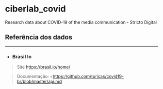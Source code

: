 # ciberlab_covid

Research data about COVID-19 of the media communication - Stricto Digital

## Referência dos dados
---
* ### Brasil Io

>Site <https://brasil.io/home/>

>Documentação: <https://github.com/turicas/covid19-br/blob/master/api.md
